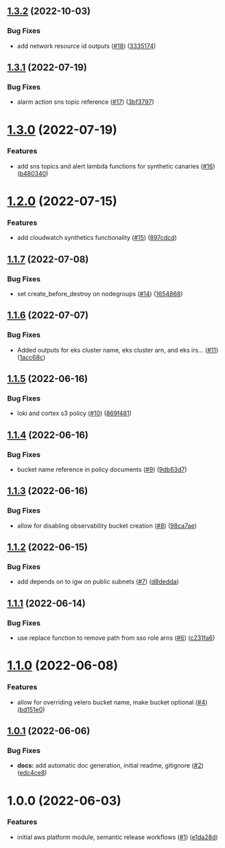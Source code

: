## [1.3.2](https://github.com/catalystsquad/terraform-aws-catalyst-platform/compare/v1.3.1...v1.3.2) (2022-10-03)


### Bug Fixes

* add network resource id outputs ([#18](https://github.com/catalystsquad/terraform-aws-catalyst-platform/issues/18)) ([3335174](https://github.com/catalystsquad/terraform-aws-catalyst-platform/commit/3335174037dff373aa0318e6f5a06e917be28e9a))

## [1.3.1](https://github.com/catalystsquad/terraform-aws-catalyst-platform/compare/v1.3.0...v1.3.1) (2022-07-19)


### Bug Fixes

* alarm action sns topic reference ([#17](https://github.com/catalystsquad/terraform-aws-catalyst-platform/issues/17)) ([3bf3797](https://github.com/catalystsquad/terraform-aws-catalyst-platform/commit/3bf379736aecc5eded99385dad730e281d45ece2))

# [1.3.0](https://github.com/catalystsquad/terraform-aws-catalyst-platform/compare/v1.2.0...v1.3.0) (2022-07-19)


### Features

* add sns topics and alert lambda functions for synthetic canaries ([#16](https://github.com/catalystsquad/terraform-aws-catalyst-platform/issues/16)) ([b480340](https://github.com/catalystsquad/terraform-aws-catalyst-platform/commit/b480340f40269b44be73c75d610bbbe6a68d2dfd))

# [1.2.0](https://github.com/catalystsquad/terraform-aws-catalyst-platform/compare/v1.1.7...v1.2.0) (2022-07-15)


### Features

* add cloudwatch synthetics functionality ([#15](https://github.com/catalystsquad/terraform-aws-catalyst-platform/issues/15)) ([897cdcd](https://github.com/catalystsquad/terraform-aws-catalyst-platform/commit/897cdcdd6d3fede98e4311a72bc338102c109425))

## [1.1.7](https://github.com/catalystsquad/terraform-aws-catalyst-platform/compare/v1.1.6...v1.1.7) (2022-07-08)


### Bug Fixes

* set create_before_destroy on nodegroups ([#14](https://github.com/catalystsquad/terraform-aws-catalyst-platform/issues/14)) ([1654868](https://github.com/catalystsquad/terraform-aws-catalyst-platform/commit/1654868a742b8d77de35d9517287596c0ac0dff4))

## [1.1.6](https://github.com/catalystsquad/terraform-aws-catalyst-platform/compare/v1.1.5...v1.1.6) (2022-07-07)


### Bug Fixes

* Added outputs for eks cluster name, eks cluster arn, and eks irs… ([#11](https://github.com/catalystsquad/terraform-aws-catalyst-platform/issues/11)) ([1acc68c](https://github.com/catalystsquad/terraform-aws-catalyst-platform/commit/1acc68c4634a28fe453fb01b6fda89d475bc464e))

## [1.1.5](https://github.com/catalystsquad/terraform-aws-catalyst-platform/compare/v1.1.4...v1.1.5) (2022-06-16)


### Bug Fixes

* loki and cortex s3 policy ([#10](https://github.com/catalystsquad/terraform-aws-catalyst-platform/issues/10)) ([869f481](https://github.com/catalystsquad/terraform-aws-catalyst-platform/commit/869f48124496427cd0f16979b42fdd85ecb48d43))

## [1.1.4](https://github.com/catalystsquad/terraform-aws-catalyst-platform/compare/v1.1.3...v1.1.4) (2022-06-16)


### Bug Fixes

* bucket name reference in policy documents ([#9](https://github.com/catalystsquad/terraform-aws-catalyst-platform/issues/9)) ([9db63d7](https://github.com/catalystsquad/terraform-aws-catalyst-platform/commit/9db63d7ae760bea5b853cda7d596ac601ae4053d))

## [1.1.3](https://github.com/catalystsquad/terraform-aws-catalyst-platform/compare/v1.1.2...v1.1.3) (2022-06-16)


### Bug Fixes

* allow for disabling observability bucket creation ([#8](https://github.com/catalystsquad/terraform-aws-catalyst-platform/issues/8)) ([98ca7ae](https://github.com/catalystsquad/terraform-aws-catalyst-platform/commit/98ca7ae14f7beebc6cdfeb9e3cdf26d42dec6652))

## [1.1.2](https://github.com/catalystsquad/terraform-aws-catalyst-platform/compare/v1.1.1...v1.1.2) (2022-06-15)


### Bug Fixes

* add depends on to igw on public subnets ([#7](https://github.com/catalystsquad/terraform-aws-catalyst-platform/issues/7)) ([d8dedda](https://github.com/catalystsquad/terraform-aws-catalyst-platform/commit/d8dedda574e17e5bbe14541cc44bb83da30c19d5))

## [1.1.1](https://github.com/catalystsquad/terraform-aws-catalyst-platform/compare/v1.1.0...v1.1.1) (2022-06-14)


### Bug Fixes

* use replace function to remove path from sso role arns ([#6](https://github.com/catalystsquad/terraform-aws-catalyst-platform/issues/6)) ([c231fa6](https://github.com/catalystsquad/terraform-aws-catalyst-platform/commit/c231fa6688bb5e1bcdaeb03d5c8112d122a5a709))

# [1.1.0](https://github.com/catalystsquad/terraform-aws-catalyst-platform/compare/v1.0.1...v1.1.0) (2022-06-08)


### Features

* allow for overriding velero bucket name, make bucket optional ([#4](https://github.com/catalystsquad/terraform-aws-catalyst-platform/issues/4)) ([bd151e0](https://github.com/catalystsquad/terraform-aws-catalyst-platform/commit/bd151e0ebbf3204426041c51bbdf0aba820913f5))

## [1.0.1](https://github.com/catalystsquad/terraform-aws-catalyst-platform/compare/v1.0.0...v1.0.1) (2022-06-06)


### Bug Fixes

* **docs:** add automatic doc generation, initial readme, gitignore ([#2](https://github.com/catalystsquad/terraform-aws-catalyst-platform/issues/2)) ([edc4ce8](https://github.com/catalystsquad/terraform-aws-catalyst-platform/commit/edc4ce8a26569a969f59dda075a39035d367acb8))

# 1.0.0 (2022-06-03)


### Features

* initial aws platform module, semantic release workflows ([#1](https://github.com/catalystsquad/terraform-aws-catalyst-platform/issues/1)) ([e1da28d](https://github.com/catalystsquad/terraform-aws-catalyst-platform/commit/e1da28d9d0e0716d19575313267076c5d8d30bcc))
